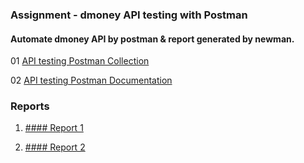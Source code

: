 
### Assignment - dmoney API testing with Postman
#### Automate dmoney API by postman & report generated by newman.

01 [API testing Postman Collection](https://www.getpostman.com/collections/19901a36ff3b246ea6fd)

02 [API testing Postman Documentation](https://documenter.getpostman.com/view/20666258/UzBsGjHx)




### Reports

1. [#### Report 1](./collection/newmanreport1.png)




2. [#### Report 2](./collection/newmanreport2.png)



